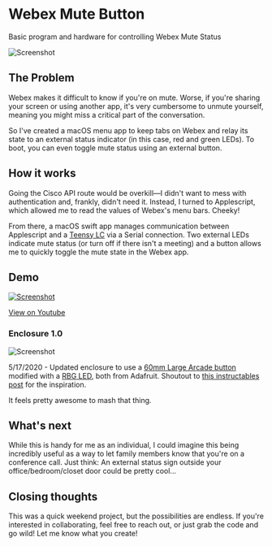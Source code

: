 # Webex Mute Button
 Basic program and hardware for controlling Webex Mute Status

![Screenshot](http://jonreiling.com/webex/webex-screenshot.png)

## The Problem

Webex makes it difficult to know if you're on mute.  Worse, if you're sharing your screen or using another app, it's very cumbersome to unmute yourself, meaning you might miss a critical part of the conversation.

So I've created a macOS menu app to keep tabs on Webex and relay its state to an external status indicator (in this case, red and green LEDs). To boot, you can even toggle mute status using an external button.

## How it works

Going the Cisco API route would be overkill—I didn't want to mess with authentication and, frankly, didn't need it. Instead, I turned to Applescript, which allowed me to read the values of Webex's menu bars. Cheeky!

From there, a macOS swift app manages communication between Applescript and a [Teensy LC](https://www.sparkfun.com/products/13305) via a Serial connection. Two external LEDs indicate mute status (or turn off if there isn't a meeting) and a button allows me to quickly toggle the mute state in the Webex app.

## Demo

[![Screenshot](http://jonreiling.com/webex/webex-video.jpg)](https://youtu.be/0hhCqMGTCo0)

[View on Youtube](https://youtu.be/0hhCqMGTCo0)

### Enclosure 1.0

![Screenshot](http://jonreiling.com/webex/webex-enclosure-2.jpg)

5/17/2020 - Updated enclosure to use a [60mm Large Arcade button](https://www.adafruit.com/product/1192) modified with a [RBG LED](https://www.adafruit.com/product/159), both from Adafruit. Shoutout to [this instructables post](https://www.instructables.com/id/Arcade-Button-RGB-LED-Conversion/) for the inspiration.

It feels pretty awesome to mash that thing.

## What's next

While this is handy for me as an individual, I could imagine this being incredibly useful as a way to let family members know that you're on a conference call. Just think: An external status sign outside your office/bedroom/closet door could be pretty cool...

## Closing thoughts

This was a quick weekend project, but the possibilities are endless. If you're interested in collaborating, feel free to reach out, or just grab the code and go wild! Let me know what you create!
